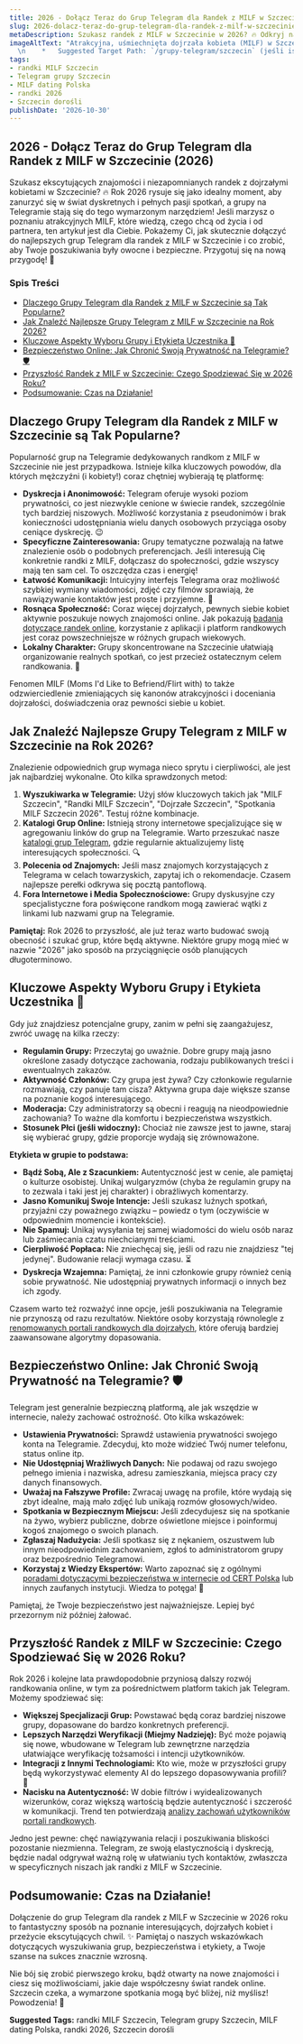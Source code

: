 ```yaml
---
title: 2026 - Dołącz Teraz do Grup Telegram dla Randek z MILF w Szczecinie (2026)
slug: 2026-dolacz-teraz-do-grup-telegram-dla-randek-z-milf-w-szczecinie-2026
metaDescription: Szukasz randek z MILF w Szczecinie w 2026? 🔥 Odkryj najlepsze grupy Telegram, dołącz teraz i znajdź ekscytujące spotkania. Porady i linki!
imageAltText: "Atrakcyjna, uśmiechnięta dojrzała kobieta (MILF) w Szczecinie, symbolizująca randki przez Telegram.\n\n    *   Anchor Text: \"nasze [katalogi grup Telegram](/grupy-telegram)\"\n    *   Target Path: `/grupy-telegram`\n*   **Recap Embedded 2:**\n    *   Anchor Text: \"[renomowanych portali randkowych dla dojrzałych](/randki/portale-dla-dojrzalych)\"\n    *   Target Path: `/randki/portale-dla-dojrzalych` (lub ogólniejsza kategoria `/randki` jeśli ta nie istnieje)\n*   **Additional Suggestion 1:**\n    *   Phrase in article: \"Jeśli interesują Cię konkretnie randki z MILF, dołączasz do społeczności, gdzie wszyscy mają ten sam cel.\"\n    *   Suggested Anchor Text: \"randki z MILF\"\n    *   Suggested Target Path: `/randki/milf` (jeśli istnieje taka subkategoria) lub `/randki`\n*   **Additional Suggestion 2:**\n    *   Phrase in article: \"Grupy skoncentrowane na Szczecinie ułatwiają organizowanie realnych spotkań\"\n    *   Suggested Anchor Text: \"Grupy skoncentrowane na Szczecinie\"\
  \n    *   Suggested Target Path: `/grupy-telegram/szczecin` (jeśli istnieje taka subkategoria) lub `/grupy-telegram/regionalne`"
tags:
- randki MILF Szczecin
- Telegram grupy Szczecin
- MILF dating Polska
- randki 2026
- Szczecin dorośli
publishDate: '2026-10-30'
---
```


## 2026 - Dołącz Teraz do Grup Telegram dla Randek z MILF w Szczecinie (2026)

Szukasz ekscytujących znajomości i niezapomnianych randek z dojrzałymi kobietami w Szczecinie? 🔥 Rok 2026 rysuje się jako idealny moment, aby zanurzyć się w świat dyskretnych i pełnych pasji spotkań, a grupy na Telegramie stają się do tego wymarzonym narzędziem! Jeśli marzysz o poznaniu atrakcyjnych MILF, które wiedzą, czego chcą od życia i od partnera, ten artykuł jest dla Ciebie. Pokażemy Ci, jak skutecznie dołączyć do najlepszych grup Telegram dla randek z MILF w Szczecinie i co zrobić, aby Twoje poszukiwania były owocne i bezpieczne. Przygotuj się na nową przygodę! 🚀

### Spis Treści
- [Dlaczego Grupy Telegram dla Randek z MILF w Szczecinie są Tak Popularne?](#dlaczego-grupy-telegram-dla-randek-z-milf-w-szczecinie-sa-tak-popularne)
- [Jak Znaleźć Najlepsze Grupy Telegram z MILF w Szczecinie na Rok 2026?](#jak-znalezc-najlepsze-grupy-telegram-z-milf-w-szczecinie-na-rok-2026)
- [Kluczowe Aspekty Wyboru Grupy i Etykieta Uczestnika 🧐](#kluczowe-aspekty-wyboru-grupy-i-etykieta-uczestnika-)
- [Bezpieczeństwo Online: Jak Chronić Swoją Prywatność na Telegramie? 🛡️](#bezpieczenstwo-online-jak-chronic-swoja-prywatnosc-na-telegramie-)
- [Przyszłość Randek z MILF w Szczecinie: Czego Spodziewać Się w 2026 Roku?](#przyszlosc-randek-z-milf-w-szczecinie-czego-spodziewac-sie-w-2026-roku)
- [Podsumowanie: Czas na Działanie!](#podsumowanie-czas-na-dzialanie)

## Dlaczego Grupy Telegram dla Randek z MILF w Szczecinie są Tak Popularne?

Popularność grup na Telegramie dedykowanych randkom z MILF w Szczecinie nie jest przypadkowa. Istnieje kilka kluczowych powodów, dla których mężczyźni (i kobiety!) coraz chętniej wybierają tę platformę:

*   **Dyskrecja i Anonimowość:** Telegram oferuje wysoki poziom prywatności, co jest niezwykle cenione w świecie randek, szczególnie tych bardziej niszowych. Możliwość korzystania z pseudonimów i brak konieczności udostępniania wielu danych osobowych przyciąga osoby ceniące dyskrecję. 😉
*   **Specyficzne Zainteresowania:** Grupy tematyczne pozwalają na łatwe znalezienie osób o podobnych preferencjach. Jeśli interesują Cię konkretnie randki z MILF, dołączasz do społeczności, gdzie wszyscy mają ten sam cel. To oszczędza czas i energię!
*   **Łatwość Komunikacji:** Intuicyjny interfejs Telegrama oraz możliwość szybkiej wymiany wiadomości, zdjęć czy filmów sprawiają, że nawiązywanie kontaktów jest proste i przyjemne. 💬
*   **Rosnąca Społeczność:** Coraz więcej dojrzałych, pewnych siebie kobiet aktywnie poszukuje nowych znajomości online. Jak pokazują [badania dotyczące randek online](https://www.pewresearch.org/internet/fact-sheet/online-dating/), korzystanie z aplikacji i platform randkowych jest coraz powszechniejsze w różnych grupach wiekowych.
*   **Lokalny Charakter:** Grupy skoncentrowane na Szczecinie ułatwiają organizowanie realnych spotkań, co jest przecież ostatecznym celem randkowania. 📍

Fenomen MILF (Moms I'd Like to Befriend/Flirt with) to także odzwierciedlenie zmieniających się kanonów atrakcyjności i doceniania dojrzałości, doświadczenia oraz pewności siebie u kobiet.

## Jak Znaleźć Najlepsze Grupy Telegram z MILF w Szczecinie na Rok 2026?

Znalezienie odpowiednich grup wymaga nieco sprytu i cierpliwości, ale jest jak najbardziej wykonalne. Oto kilka sprawdzonych metod:

1.  **Wyszukiwarka w Telegramie:** Użyj słów kluczowych takich jak "MILF Szczecin", "Randki MILF Szczecin", "Dojrzałe Szczecin", "Spotkania MILF Szczecin 2026". Testuj różne kombinacje.
2.  **Katalogi Grup Online:** Istnieją strony internetowe specjalizujące się w agregowaniu linków do grup na Telegramie. Warto przeszukać nasze [katalogi grup Telegram](/grupy-telegram), gdzie regularnie aktualizujemy listę interesujących społeczności. 🔍
3.  **Polecenia od Znajomych:** Jeśli masz znajomych korzystających z Telegrama w celach towarzyskich, zapytaj ich o rekomendacje. Czasem najlepsze perełki odkrywa się pocztą pantoflową.
4.  **Fora Internetowe i Media Społecznościowe:** Grupy dyskusyjne czy specjalistyczne fora poświęcone randkom mogą zawierać wątki z linkami lub nazwami grup na Telegramie.

**Pamiętaj:** Rok 2026 to przyszłość, ale już teraz warto budować swoją obecność i szukać grup, które będą aktywne. Niektóre grupy mogą mieć w nazwie "2026" jako sposób na przyciągnięcie osób planujących długoterminowo.

## Kluczowe Aspekty Wyboru Grupy i Etykieta Uczestnika 🧐

Gdy już znajdziesz potencjalne grupy, zanim w pełni się zaangażujesz, zwróć uwagę na kilka rzeczy:

*   **Regulamin Grupy:** Przeczytaj go uważnie. Dobre grupy mają jasno określone zasady dotyczące zachowania, rodzaju publikowanych treści i ewentualnych zakazów.
*   **Aktywność Członków:** Czy grupa jest żywa? Czy członkowie regularnie rozmawiają, czy panuje tam cisza? Aktywna grupa daje większe szanse na poznanie kogoś interesującego.
*   **Moderacja:** Czy administratorzy są obecni i reagują na nieodpowiednie zachowania? To ważne dla komfortu i bezpieczeństwa wszystkich.
*   **Stosunek Płci (jeśli widoczny):** Chociaż nie zawsze jest to jawne, staraj się wybierać grupy, gdzie proporcje wydają się zrównoważone.

**Etykieta w grupie to podstawa:**

*   **Bądź Sobą, Ale z Szacunkiem:** Autentyczność jest w cenie, ale pamiętaj o kulturze osobistej. Unikaj wulgaryzmów (chyba że regulamin grupy na to zezwala i taki jest jej charakter) i obraźliwych komentarzy.
*   **Jasno Komunikuj Swoje Intencje:** Jeśli szukasz luźnych spotkań, przyjaźni czy poważnego związku – powiedz o tym (oczywiście w odpowiednim momencie i kontekście).
*   **Nie Spamuj:** Unikaj wysyłania tej samej wiadomości do wielu osób naraz lub zaśmiecania czatu niechcianymi treściami.
*   **Cierpliwość Popłaca:** Nie zniechęcaj się, jeśli od razu nie znajdziesz "tej jedynej". Budowanie relacji wymaga czasu. ⏳
*   **Dyskrecja Wzajemna:** Pamiętaj, że inni członkowie grupy również cenią sobie prywatność. Nie udostępniaj prywatnych informacji o innych bez ich zgody.

Czasem warto też rozważyć inne opcje, jeśli poszukiwania na Telegramie nie przynoszą od razu rezultatów. Niektóre osoby korzystają równolegle z [renomowanych portali randkowych dla dojrzałych](/randki/portale-dla-dojrzalych), które oferują bardziej zaawansowane algorytmy dopasowania.

## Bezpieczeństwo Online: Jak Chronić Swoją Prywatność na Telegramie? 🛡️

Telegram jest generalnie bezpieczną platformą, ale jak wszędzie w internecie, należy zachować ostrożność. Oto kilka wskazówek:

*   **Ustawienia Prywatności:** Sprawdź ustawienia prywatności swojego konta na Telegramie. Zdecyduj, kto może widzieć Twój numer telefonu, status online itp.
*   **Nie Udostępniaj Wrażliwych Danych:** Nie podawaj od razu swojego pełnego imienia i nazwiska, adresu zamieszkania, miejsca pracy czy danych finansowych.
*   **Uważaj na Fałszywe Profile:** Zwracaj uwagę na profile, które wydają się zbyt idealne, mają mało zdjęć lub unikają rozmów głosowych/wideo.
*   **Spotkania w Bezpiecznym Miejscu:** Jeśli zdecydujesz się na spotkanie na żywo, wybierz publiczne, dobrze oświetlone miejsce i poinformuj kogoś znajomego o swoich planach.
*   **Zgłaszaj Nadużycia:** Jeśli spotkasz się z nękaniem, oszustwem lub innym nieodpowiednim zachowaniem, zgłoś to administratorom grupy oraz bezpośrednio Telegramowi.
*   **Korzystaj z Wiedzy Ekspertów:** Warto zapoznać się z ogólnymi [poradami dotyczącymi bezpieczeństwa w internecie od CERT Polska](https://www.cert.pl/ouch/) lub innych zaufanych instytucji. Wiedza to potęga! 💪

Pamiętaj, że Twoje bezpieczeństwo jest najważniejsze. Lepiej być przezornym niż później żałować.

## Przyszłość Randek z MILF w Szczecinie: Czego Spodziewać Się w 2026 Roku?

Rok 2026 i kolejne lata prawdopodobnie przyniosą dalszy rozwój randkowania online, w tym za pośrednictwem platform takich jak Telegram. Możemy spodziewać się:

*   **Większej Specjalizacji Grup:** Powstawać będą coraz bardziej niszowe grupy, dopasowane do bardzo konkretnych preferencji.
*   **Lepszych Narzędzi Weryfikacji (Miejmy Nadzieję):** Być może pojawią się nowe, wbudowane w Telegram lub zewnętrzne narzędzia ułatwiające weryfikację tożsamości i intencji użytkowników.
*   **Integracji z Innymi Technologiami:** Kto wie, może w przyszłości grupy będą wykorzystywać elementy AI do lepszego dopasowywania profili? 🤖
*   **Nacisku na Autentyczność:** W dobie filtrów i wyidealizowanych wizerunków, coraz większą wartością będzie autentyczność i szczerość w komunikacji. Trend ten potwierdzają [analizy zachowań użytkowników portali randkowych](https://www.bbc.com/worklife/article/20220120-the-rise-of-authentic-dating-app-profiles).

Jedno jest pewne: chęć nawiązywania relacji i poszukiwania bliskości pozostanie niezmienna. Telegram, ze swoją elastycznością i dyskrecją, będzie nadal odgrywał ważną rolę w ułatwianiu tych kontaktów, zwłaszcza w specyficznych niszach jak randki z MILF w Szczecinie.

## Podsumowanie: Czas na Działanie!

Dołączenie do grup Telegram dla randek z MILF w Szczecinie w 2026 roku to fantastyczny sposób na poznanie interesujących, dojrzałych kobiet i przeżycie ekscytujących chwil. ✨ Pamiętaj o naszych wskazówkach dotyczących wyszukiwania grup, bezpieczeństwa i etykiety, a Twoje szanse na sukces znacznie wzrosną.

Nie bój się zrobić pierwszego kroku, bądź otwarty na nowe znajomości i ciesz się możliwościami, jakie daje współczesny świat randek online. Szczecin czeka, a wymarzone spotkania mogą być bliżej, niż myślisz! Powodzenia! 💖




**Suggested Tags:**
randki MILF Szczecin, Telegram grupy Szczecin, MILF dating Polska, randki 2026, Szczecin dorośli
